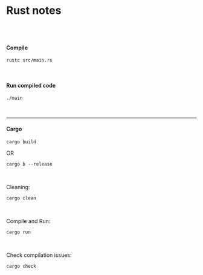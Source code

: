 # Rust notes
<br><br>

#### Compile 
```
rustc src/main.rs
```
<br>

#### Run compiled code
```
./main
```
<br>

****
#### Cargo
```
cargo build
```
OR
```
cargo b --release
```
<br>

Cleaning:
```
cargo clean
```
<br>

Compile and Run:
```
cargo run
```
<br>

Check compilation issues:
```
cargo check
```
